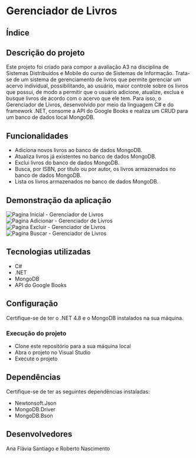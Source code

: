 # Gerenciador de Livros

## Índice

## Descrição do projeto
Este projeto foi criado para compor a avaliação A3 na disciplina de Sistemas Distribuídos e Mobile do curso de Sistemas de Informação. Trata-se de um sistema de gerenciamento de livros que permite gerenciar um acervo individual, possibilitando, ao usuário, maior controle sobre os livros que possui, de modo a permitir que o usuário adicione, atualize, exclua e busque livros de acordo com o acervo que ele tem. 
Para isso, o Gerenciador de Livros, desenvolvido por meio da linguagem C# e do framework .NET, consome a API do Google Books e realiza um CRUD para um banco de dados local MongoDB.

## Funcionalidades
* Adiciona novos livros ao banco de dados MongoDB.
* Atualiza livros já existentes no banco de dados MongoDB.
* Exclui livros do banco de dados MongoDB.
* Busca, por ISBN, por título ou por autor, os livros armazenados no banco de dados MongoDB. 
* Lista os livros armazenados no banco de dados MongoDB.

## Demonstração da aplicação
![Pagina Inicial - Gerenciador de Livros](https://github.com/anafsantiago/Gerenciador-de-Livros-Projeto-SD/assets/87740921/5d86805a-918f-455c-ba55-bbc3634863b8)
![Pagina Adicionar - Gerenciador de Livros](https://github.com/anafsantiago/Gerenciador-de-Livros-Projeto-SD/assets/87740921/3f00b8a4-ce1e-442d-8e8e-952c1a93af3b)
![Pagina Excluir - Gerenciador de Livros](https://github.com/anafsantiago/Gerenciador-de-Livros-Projeto-SD/assets/87740921/c247743e-7793-4eff-9dbe-026fd0fe48a8)
![Pagina Buscar - Gerenciador de Livros](https://github.com/anafsantiago/Gerenciador-de-Livros-Projeto-SD/assets/87740921/c4f5adbe-14bb-4937-a18c-e2078cc65282)

## Tecnologias utilizadas
* C#
* .NET
* MongoDB
* API do Google Books

## Configuração
Certifique-se de ter o .NET 4.8 e o MongoDB instalados na sua máquina.

### Execução do projeto
* Clone este repositório para a sua máquina local
* Abra o projeto no Visual Studio
* Execute o projeto

## Dependências
Certifique-se de ter as seguintes dependências instaladas:
* Newtonsoft.Json
* MongoDB.Driver
* MongoDB.Bson

## Desenvolvedores
Ana Flávia Santiago e Roberto Nascimento 
